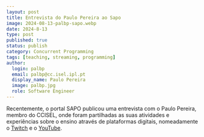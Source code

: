```yaml
---
layout: post
title: Entrevista do Paulo Pereira ao Sapo
image: 2024-08-13-palbp-sapo.webp
date: 2024-8-13
type: post
published: true
status: publish
category: Concurrent Programming
tags: [teaching, streaming, programming]
author:
  login: palbp
  email: palbp@cc.isel.ipl.pt
  display_name: Paulo Pereira
  image: palbp.jpg
  role: Software Engineer
---
```


Recentemente, o portal SAPO publicou uma entrevista com o Paulo Pereira, membro do CCISEL, onde foram partilhadas as suas atividades e experiências sobre o ensino através de plataformas digitais, nomeadamente o [Twitch](https://www.twitch.tv/paulo_pereira) e o [YouTube](https://www.youtube.com/@ProfPauloPereira).
